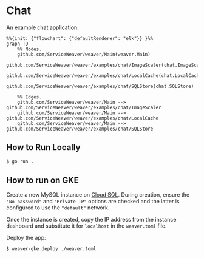 # Chat

An example chat application.

```mermaid
%%{init: {"flowchart": {"defaultRenderer": "elk"}} }%%
graph TD
    %% Nodes.
    github.com/ServiceWeaver/weaver/Main(weaver.Main)
    github.com/ServiceWeaver/weaver/examples/chat/ImageScaler(chat.ImageScaler)
    github.com/ServiceWeaver/weaver/examples/chat/LocalCache(chat.LocalCache)
    github.com/ServiceWeaver/weaver/examples/chat/SQLStore(chat.SQLStore)

    %% Edges.
    github.com/ServiceWeaver/weaver/Main --> github.com/ServiceWeaver/weaver/examples/chat/ImageScaler
    github.com/ServiceWeaver/weaver/Main --> github.com/ServiceWeaver/weaver/examples/chat/LocalCache
    github.com/ServiceWeaver/weaver/Main --> github.com/ServiceWeaver/weaver/examples/chat/SQLStore
```

## How to Run Locally

```sh
$ go run .
```

## How to run on GKE

Create a new MySQL instance on [Cloud SQL][cloud_sql]. During creation, ensure
the `"No password"` and `"Private IP"` options are checked and the latter is
configured to use the `"default"` network.

Once the instance is created, copy the IP address from the instance dashboard
and substitute it for `localhost` in the `weaver.toml` file.

Deploy the app:

```sh
$ weaver-gke deploy ./weaver.toml
```

[cloud_sql]: https://cloud.google.com/sql
